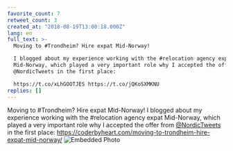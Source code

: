 ```yaml
---
favorite_count: 7
retweet_count: 3
created_at: "2018-08-19T13:00:18.000Z"
lang: en
full_text: >-
  Moving to #Trondheim? Hire expat Mid-Norway!

  I blogged about my experience working with the #relocation agency expat
  Mid-Norway, which played a very important role why I accepted the offer from
  @NordicTweets in the first place:

  https://t.co/xLhGOOTJES https://t.co/jQKoSXMKNU
replies: []
---
```


Moving to #Trondheim? Hire expat Mid-Norway! I blogged about my experience
working with the #relocation agency expat Mid-Norway, which played a very
important role why I accepted the offer from
[@NordicTweets](https://twitter.com/NordicTweets) in the first place:
<https://coderbyheart.com/moving-to-trondheim-hire-expat-mid-norway/>
![Embedded Photo](https://twitter-media-coderbyheart.s3.eu-north-1.amazonaws.com/1031163948761001985-Dk9uJWpUUAA4Ks5.jpg)
